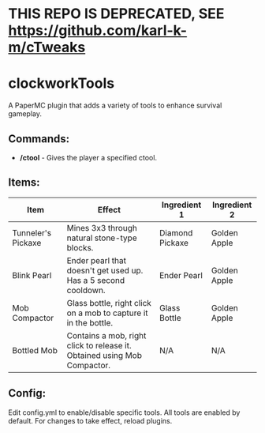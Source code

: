 # THIS REPO IS DEPRECATED, SEE https://github.com/karl-k-m/cTweaks

# clockworkTools
A PaperMC plugin that adds a variety of tools to enhance survival gameplay.  

## Commands:
* **/ctool** - Gives the player a specified ctool.

## Items:
| Item               | Effect                                                         | Ingredient 1    | Ingredient 2 |
| ------------------ | -------------------------------------------------------------- | --------------- | ------------ |
| Tunneler's Pickaxe | Mines 3x3 through natural stone-type blocks.                   | Diamond Pickaxe | Golden Apple |
| Blink Pearl        | Ender pearl that doesn't get used up. Has a 5 second cooldown. | Ender Pearl     | Golden Apple |
| Mob Compactor      | Glass bottle, right click on a mob to capture it in the bottle.| Glass Bottle    | Golden Apple |
| Bottled Mob        | Contains a mob, right click to release it. Obtained using Mob Compactor.| N/A     | N/A |

## Config:
Edit config.yml to enable/disable specific tools. All tools are enabled by default. For changes to take effect, reload plugins.
